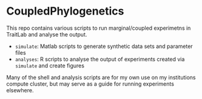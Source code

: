 # CoupledPhylogenetics

This repo contains various scripts to run marginal/coupled experimetns in TraitLab and analyse the output.

* `simulate`: Matlab scripts to generate synthetic data sets and parameter files
* `analyses`: R scripts to analyse the output of experiments created via `simulate` and create figures

Many of the shell and analysis scripts are for my own use on my institutions compute cluster, but may serve as a guide for running experiments elsewhere.
